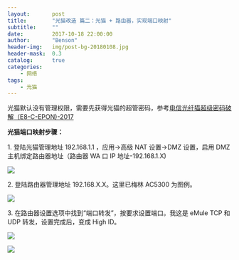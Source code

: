 ```yaml
---
layout:       post
title:        "光猫改造 篇二：光猫 + 路由器，实现端口映射"
subtitle:     ""
date:         2017-10-18 22:00:00
author:       "Benson"
header-img:   img/post-bg-20180108.jpg
header-mask:  0.3
catalog:      true
categories:
    - 网络
tags:
    - 光猫
---
```

光猫默认没有管理权限，需要先获得光猫的超管密码，参考[电信光纤猫超级密码破解（E8-C-EPON)-2017](https://zhuanlan.zhihu.com/p/30242365)

**光猫端口映射步骤：**

1\. 登陆光猫管理地址 192.168.1.1 ，应用→高级 NAT 设置→DMZ 设置，启用 DMZ 主机绑定路由器地址（路由器 WA 口 IP 地址-192.168.1.X)

![](https://pic2.zhimg.com/v2-658d5433201b79da169a520f4b19d495_r.jpg)

2\. 登陆路由器管理地址 192.168.X.X。这里已梅林 AC5300 为图例。

![](https://pic4.zhimg.com/v2-32825a6d3d75f4bfe5668f1b0d6c6683_r.jpg)

3\. 在路由器设置选项中找到“端口转发”，按要求设置端口。我这是 eMule TCP 和 UDP 转发，设置完成后，变成 High ID。

![](https://pic2.zhimg.com/v2-8f3eb2c42fd5d1a98f1345c6a5855e99_r.jpg)

![](https://pic2.zhimg.com/v2-b4f5179278da52409f4a04ce7d139f99_r.jpg)